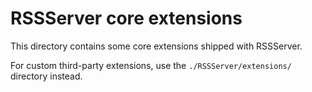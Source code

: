 # RSSServer core extensions

This directory contains some core extensions shipped with RSSServer.

For custom third-party extensions, use the `./RSSServer/extensions/` directory instead.
